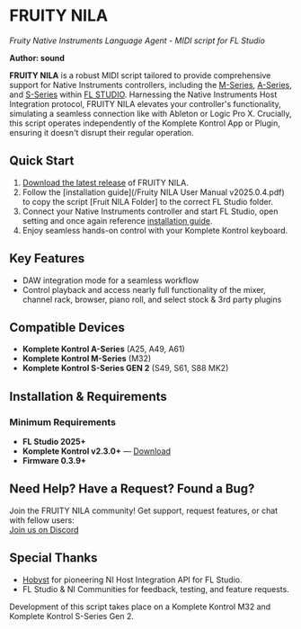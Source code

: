 # FRUITY NILA
*Fruity Native Instruments Language Agent - MIDI script for FL Studio*

**Author: sound**

**FRUITY NILA** is a robust MIDI script tailored to provide comprehensive support for Native Instruments controllers, including the [M-Series](https://www.native-instruments.com/en/products/komplete/keyboards/komplete-kontrol-m32/), [A-Series](https://www.native-instruments.com/en/products/komplete/keyboards/komplete-kontrol-a25-a49-a61), and [S-Series](https://www.native-instruments.com/en/products/komplete/keyboards/komplete-kontrol-s88/) within [FL STUDIO](https://www.image-line.com/). Harnessing the Native Instruments Host Integration protocol, FRUITY NILA elevates your controller's functionality, simulating a seamless connection like with Ableton or Logic Pro X. Crucially, this script operates independently of the Komplete Kontrol App or Plugin, ensuring it doesn't disrupt their regular operation.


## Quick Start

1. [Download the latest release](https://github.com/soundwrightpro/FLNI_KK/releases/latest) of FRUITY NILA.
2. Follow the [installation guide](/Fruity NILA User Manual v2025.0.4.pdf) to copy the script [Fruit NILA Folder] to the correct FL Studio folder.
3. Connect your Native Instruments controller and start FL Studio, open setting and once again reference [installation guide](Installation/install.md).
4. Enjoy seamless hands-on control with your Komplete Kontrol keyboard.

## Key Features

- DAW integration mode for a seamless workflow
- Control playback and access nearly full functionality of the mixer, channel rack, browser, piano roll, and select stock & 3rd party plugins

## Compatible Devices

- **Komplete Kontrol A-Series** (A25, A49, A61)  
- **Komplete Kontrol M-Series** (M32)  
- **Komplete Kontrol S-Series GEN 2** (S49, S61, S88 MK2)  

## Installation & Requirements  

### Minimum Requirements  
- **FL Studio 2025+**  
- **Komplete Kontrol v2.3.0+** — [Download](https://www.native-instruments.com/en/products/komplete/bundles/komplete-kontrol/)  
- **Firmware 0.3.9+**  


## Need Help? Have a Request? Found a Bug?  

Join the FRUITY NILA community! Get support, request features, or chat with fellow users:  
[Join us on Discord](https://discord.gg/GeTTWBV)  

## Special Thanks  

- [Hobyst](https://github.com/hobyst) for pioneering NI Host Integration API for FL Studio.  
- FL Studio & NI Communities for feedback, testing, and feature requests.  

Development of this script takes place on a Komplete Kontrol M32 and Komplete Kontrol S-Series Gen 2.  
